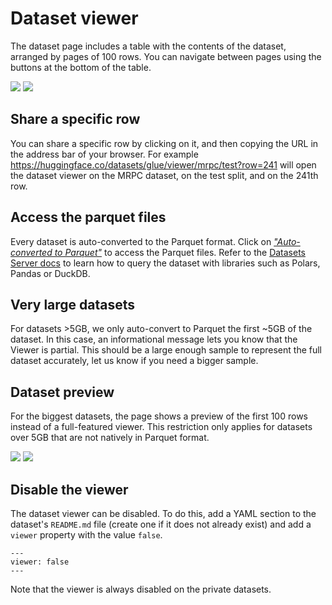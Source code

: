 # Dataset viewer

The dataset page includes a table with the contents of the dataset, arranged by pages of 100 rows. You can navigate between pages using the buttons at the bottom of the table.

<div class="flex justify-center">
<img class="block dark:hidden" src="https://huggingface.co/datasets/huggingface/documentation-images/resolve/main/hub/dataset-viewer.png"/>
<img class="hidden dark:block" src="https://huggingface.co/datasets/huggingface/documentation-images/resolve/main/hub/dataset-viewer-dark.png"/>
</div>

## Share a specific row

You can share a specific row by clicking on it, and then copying the URL in the address bar of your browser. For example https://huggingface.co/datasets/glue/viewer/mrpc/test?row=241 will open the dataset viewer on the MRPC dataset, on the test split, and on the 241th row.

## Access the parquet files

Every dataset is auto-converted to the Parquet format. Click on [_"Auto-converted to Parquet"_](https://huggingface.co/datasets/glue/tree/refs%2Fconvert%2Fparquet/cola) to access the Parquet files. Refer to the [Datasets Server docs](/docs/datasets-server/parquet_process) to learn how to query the dataset with libraries such as Polars, Pandas or DuckDB.

## Very large datasets

For datasets >5GB, we only auto-convert to Parquet the first ~5GB of the dataset. 
In this case, an informational message lets you know that the Viewer is partial. This should be a large enough sample to represent the full dataset accurately, let us know if you need a bigger sample.

## Dataset preview

For the biggest datasets, the page shows a preview of the first 100 rows instead of a full-featured viewer. This restriction only applies for datasets over 5GB that are not natively in Parquet format.

<div class="flex justify-center">
<img class="block dark:hidden" src="https://huggingface.co/datasets/huggingface/documentation-images/resolve/main/hub/dataset-preview.png"/>
<img class="hidden dark:block" src="https://huggingface.co/datasets/huggingface/documentation-images/resolve/main/hub/dataset-preview-dark.png"/>
</div>

## Disable the viewer

The dataset viewer can be disabled. To do this, add a YAML section to the dataset's `README.md` file (create one if it does not already exist) and add a `viewer` property with the value `false`.

```
---
viewer: false
---
```

Note that the viewer is always disabled on the private datasets.
